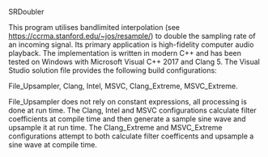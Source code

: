 SRDoubler 

This program utilises bandlimited interpolation (see https://ccrma.stanford.edu/~jos/resample/) to double the sampling rate of an incoming signal. Its primary application is high-fidelity computer audio playback. The implementation is written in modern C++ and has been tested on Windows with 
Microsoft Visual C++ 2017 and Clang 5. The Visual Studio solution file provides the following build configurations:

	
File_Upsampler, Clang, Intel, MSVC, Clang_Extreme, MSVC_Extreme. 
	


File_Upsampler does not rely on constant expressions, all processing is done at run time. The Clang, Intel and MSVC configurations calculate filter coefficients at compile time and then generate a sample sine wave and upsample it at run time. The Clang_Extreme and MSVC_Extreme configurations attempt to both calculate filter coefficents and upsample a sine wave at compile time. 
	

